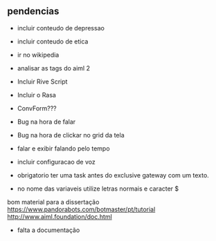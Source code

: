  ## pendencias

- incluir conteudo de depressao
- incluir conteudo de etica
- ir no wikipedia
- analisar as tags do aiml 2
- Incluir Rive Script
- Incluir o Rasa
- ConvForm???
- Bug na hora de falar
- Bug na hora de clickar no grid da tela
- falar e exibir falando pelo tempo 
- incluir configuracao de voz

- obrigatorio ter uma task antes do exclusive gateway com um texto.
- no nome das variaveis utilize letras normais e caracter $

bom material para a dissertação
https://www.pandorabots.com/botmaster/pt/tutorial
http://www.aiml.foundation/doc.html

- falta a documentação





